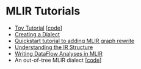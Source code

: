 # MLIR Tutorials

- [Toy Tutorial](https://mlir.llvm.org/docs/Tutorials/Toy/)
  [[code](https://github.com/llvm/llvm-project/tree/main/mlir/examples/toy)]
- [Creating a Dialect](https://mlir.llvm.org/docs/Tutorials/CreatingADialect/)
- [Quickstart tutorial to adding MLIR graph rewrite](https://mlir.llvm.org/docs/Tutorials/QuickstartRewrites/)
- [Understanding the IR Structure](https://mlir.llvm.org/docs/Tutorials/UnderstandingTheIRStructure/)
- [Writing DataFlow Analyses in MLIR](https://mlir.llvm.org/docs/Tutorials/DataFlowAnalysis/)
- An out-of-tree MLIR dialect
  [[code](https://github.com/llvm/llvm-project/tree/main/mlir/examples/standalone)]
